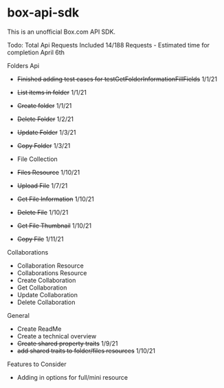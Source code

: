 # box-api-sdk
This is an unofficial Box.com API SDK.


Todo: 
Total Api Requests Included
14/188 Requests - Estimated time for completion April 6th

Folders Api
* ~~Finished adding test cases for testGetFolderInformationFillFields~~ 1/1/21
* ~~List items in folder~~ 1/1/21
* ~~Create folder~~ 1/1/21
* ~~Delete Folder~~ 1/2/21
* ~~Update Folder~~ 1/3/21
* ~~Copy Folder~~ 1/3/21


* File Collection
* ~~Files Resource~~ 1/10/21
* ~~Upload File~~ 1/7/21
* ~~Get File Information~~ 1/10/21
* ~~Delete File~~ 1/10/21
* ~~Get File Thumbnail~~ 1/10/21
* ~~Copy File~~ 1/11/21

Collaborations
* Collaboration Resource
* Collaborations Resource
* Create Collaboration
* Get Collaboration
* Update Collaboration
* Delete Collaboration

General
* Create ReadMe
* Create a technical overview
* ~~Create shared property traits~~ 1/9/21
* ~~add shared traits to folder/files resources~~ 1/10/21







Features to Consider
* Adding in options for full/mini resource



